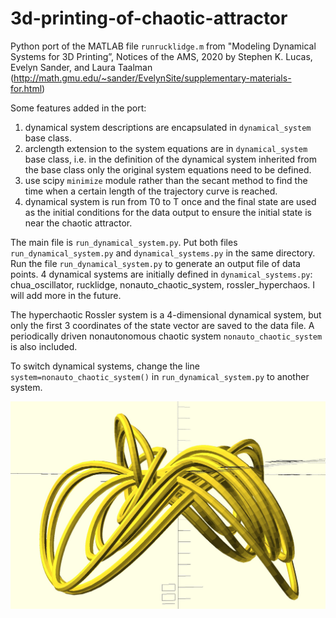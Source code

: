 # 3d-printing-of-chaotic-attractor
Python port of the MATLAB file `runrucklidge.m` from "Modeling Dynamical Systems for 3D Printing”, Notices of the AMS, 2020 by Stephen K. Lucas, Evelyn Sander, and Laura Taalman (http://math.gmu.edu/~sander/EvelynSite/supplementary-materials-for.html)
     
    
Some features added in the port: 
1. dynamical system descriptions are encapsulated in `dynamical_system` base class.
2. arclength extension to the system equations are in `dynamical_system` base class, i.e. in the definition of the dynamical system inherited from the base class only the original system equations need to be defined.
3. use scipy `minimize` module rather than the secant method to find the time when a certain length of the trajectory curve is reached.
4. dynamical system is run from T0 to T once and the final state are used as the initial conditions for the data output to ensure the initial state is near the chaotic attractor.

The main file is `run_dynamical_system.py`. Put both files `run_dynamical_system.py` and `dynamical_systems.py` in the same directory. Run the file `run_dynamical_system.py` to generate an output file of data points. 4 dynamical systems are initially defined in `dynamical_systems.py`: chua_oscillator, rucklidge, nonauto_chaotic_system, rossler_hyperchaos. I will add more in the future.

The hyperchaotic Rossler system is a 4-dimensional dynamical system, but only the first 3 coordinates of the state vector are saved to the data file. A periodically driven nonautonomous chaotic system `nonauto_chaotic_system` is also included.

To switch dynamical systems, change the line `system=nonauto_chaotic_system()` in `run_dynamical_system.py` to another system.

![nonautonomous chaotic attractor](nonautonomous_chaotic_attractor.jpg)